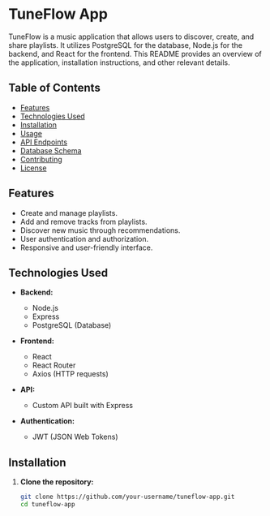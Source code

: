 # TuneFlow App

TuneFlow is a music application that allows users to discover, create, and share playlists. It utilizes PostgreSQL for the database, Node.js for the backend, and React for the frontend. This README provides an overview of the application, installation instructions, and other relevant details.

## Table of Contents

- [Features](#features)
- [Technologies Used](#technologies-used)
- [Installation](#installation)
- [Usage](#usage)
- [API Endpoints](#api-endpoints)
- [Database Schema](#database-schema)
- [Contributing](#contributing)
- [License](#license)

## Features

- Create and manage playlists.
- Add and remove tracks from playlists.
- Discover new music through recommendations.
- User authentication and authorization.
- Responsive and user-friendly interface.

## Technologies Used

- **Backend:**
  - Node.js
  - Express
  - PostgreSQL (Database)

- **Frontend:**
  - React
  - React Router
  - Axios (HTTP requests)

- **API:**
  - Custom API built with Express

- **Authentication:**
  - JWT (JSON Web Tokens)

## Installation

1. **Clone the repository:**

   ```bash
   git clone https://github.com/your-username/tuneflow-app.git
   cd tuneflow-app
